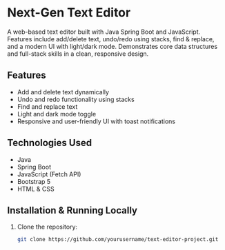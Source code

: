 # Next-Gen Text Editor

A web-based text editor built with Java Spring Boot and JavaScript. Features include add/delete text, undo/redo using stacks, find & replace, and a modern UI with light/dark mode. Demonstrates core data structures and full-stack skills in a clean, responsive design.

## Features

- Add and delete text dynamically
- Undo and redo functionality using stacks
- Find and replace text
- Light and dark mode toggle
- Responsive and user-friendly UI with toast notifications

## Technologies Used

- Java
- Spring Boot
- JavaScript (Fetch API)
- Bootstrap 5
- HTML & CSS

## Installation & Running Locally

1. Clone the repository:
   ```bash
   git clone https://github.com/yourusername/text-editor-project.git
